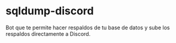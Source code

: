 # sqldump-discord
Bot que te permite hacer respaldos de tu base de datos y sube los respaldos directamente a Discord.

